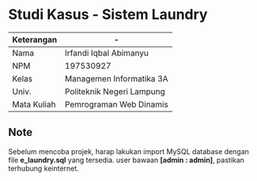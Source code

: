 # Studi Kasus - Sistem Laundry

| Keterangan  | -                         |
| ----------- | ------------------------- |
| Nama        | Irfandi Iqbal Abimanyu    |
| NPM         | 197530927                 |
| Kelas       | Managemen Informatika 3A  |
| Univ.       | Politeknik Negeri Lampung |
| Mata Kuliah | Pemrograman Web Dinamis   |

## Note

Sebelum mencoba projek, harap lakukan import MySQL database dengan file **e_laundry.sql** yang tersedia. user bawaan **[admin : admin]**, pastikan terhubung keinternet.
